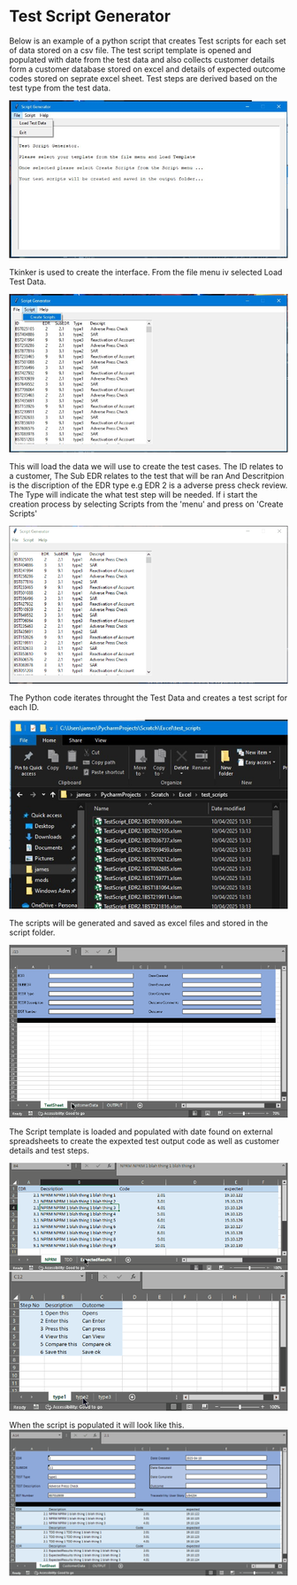 
# Test Script Generator

Below is an example of a python script that creates Test scripts for each set of data stored on a csv file. The test script template is opened and populated with date from the test data and also collects customer details form a customer database stored on excel and details of expected outcome codes stored on seprate excel sheet. Test steps are derived based on the test type from the test data.


![Screenshot_1](https://github.com/JamesDevTest/JamesDevTest/blob/main/Examples/Test%20Generator/Capture.JPG)

Tkinker is used to create the interface. From the file menu iv selected Load Test Data.

![Screenshot_2](https://github.com/JamesDevTest/JamesDevTest/blob/main/Examples/Test%20Generator/Capture2.JPG)

This will load the data we will use to create the test cases. The ID relates to a customer, The Sub EDR relates to the test that will be ran And Descritpion is the discription of the EDR type e.g EDR 2 is a adverse press check review. The Type will indicate the what test step will be needed. If i start the creation process by selecting Scripts from the 'menu' and press on 'Create Scripts'

![Screenshot_3](https://github.com/JamesDevTest/JamesDevTest/blob/main/Examples/Test%20Generator/Animation4.gif)

The Python code iterates throught the Test Data and creates a test script for each ID. 

![Screenshot_4](https://github.com/JamesDevTest/JamesDevTest/blob/main/Examples/Test%20Generator/Capture5.JPG)

The scripts will be generated and saved as excel files and stored in the script folder.

![Screenshot_5](https://github.com/JamesDevTest/JamesDevTest/blob/main/Examples/Test%20Generator/Animation3.gif)

The Script template is loaded and populated with date found on external spreadsheets to create the expexted test output code as well as customer details and test steps.

![Screenshot_6](https://github.com/JamesDevTest/JamesDevTest/blob/main/Examples/Test%20Generator/Animation.gif)
![Screenshot_7](https://github.com/JamesDevTest/JamesDevTest/blob/main/Examples/Test%20Generator/Animation2.gif)

When the script is populated it will look like this.
![Screenshot_7](https://github.com/JamesDevTest/JamesDevTest/blob/main/Examples/Test%20Generator/Animation5.gif)
